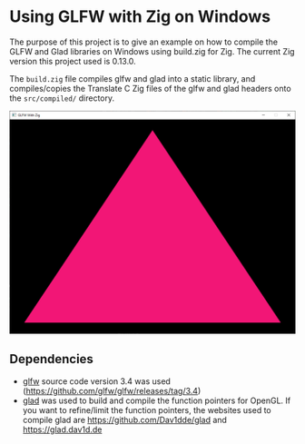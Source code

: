 # Using GLFW with Zig on Windows
The purpose of this project is to give an example on how to compile the GLFW and Glad libraries on Windows using build.zig for Zig.
The current Zig version this project used is 0.13.0.

The `build.zig` file compiles glfw and glad into a static library, and compiles/copies the Translate C Zig files of the glfw and glad headers onto the `src/compiled/` directory.

![image](Triangle.PNG)

## Dependencies
* [glfw](https://github.com/glfw/glfw) source code version 3.4 was used (https://github.com/glfw/glfw/releases/tag/3.4)
* [glad](https://github.com/Dav1dde/glad) was used to build and compile the function pointers for OpenGL. If you want to refine/limit the function pointers, the websites used to compile glad are https://github.com/Dav1dde/glad and https://glad.dav1d.de
